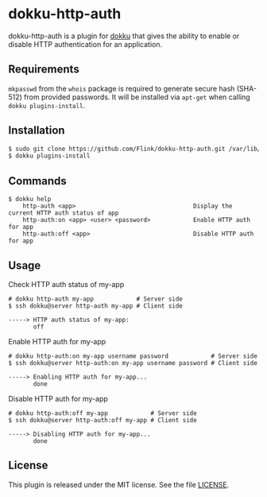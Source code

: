 # dokku-http-auth

dokku-http-auth is a plugin for [dokku][dokku] that gives the ability to enable or disable HTTP authentication for an application.

## Requirements

`mkpasswd` from the `whois` package is required to generate secure hash (SHA-512) from provided passwords. It will be installed via `apt-get` when calling `dokku plugins-install`.

## Installation

```sh
$ sudo git clone https://github.com/Flink/dokku-http-auth.git /var/lib/dokku/plugins/http-auth
$ dokku plugins-install
```

## Commands

```
$ dokku help
    http-auth <app>                                 Display the current HTTP auth status of app
    http-auth:on <app> <user> <password>            Enable HTTP auth for app
    http-auth:off <app>                             Disable HTTP auth for app
```

## Usage

Check HTTP auth status of my-app
```
# dokku http-auth my-app            # Server side
$ ssh dokku@server http-auth my-app # Client side

-----> HTTP auth status of my-app:
       off
```

Enable HTTP auth for my-app
```
# dokku http-auth:on my-app username password            # Server side
$ ssh dokku@server http-auth:on my-app username password # Client side

-----> Enabling HTTP auth for my-app...
       done
```

Disable HTTP auth for my-app
```
# dokku http-auth:off my-app            # Server side
$ ssh dokku@server http-auth:off my-app # Client side

-----> Disabling HTTP auth for my-app...
       done
```

## License

This plugin is released under the MIT license. See the file [LICENSE](LICENSE).

[dokku]: https://github.com/progrium/dokku
